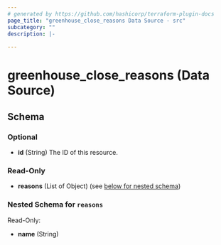 ```yaml
---
# generated by https://github.com/hashicorp/terraform-plugin-docs
page_title: "greenhouse_close_reasons Data Source - src"
subcategory: ""
description: |-
  
---
```


# greenhouse_close_reasons (Data Source)





<!-- schema generated by tfplugindocs -->
## Schema

### Optional

- **id** (String) The ID of this resource.

### Read-Only

- **reasons** (List of Object) (see [below for nested schema](#nestedatt--reasons))

<a id="nestedatt--reasons"></a>
### Nested Schema for `reasons`

Read-Only:

- **name** (String)



